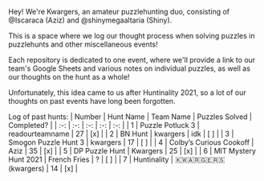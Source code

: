 Hey! We're Kwargers, an amateur puzzlehunting duo, consisting of @Iscaraca (Aziz) and @shinymegaaltaria (Shiny).

This is a space where we log our thought process when solving puzzles in puzzlehunts and other miscellaneous events!

Each repository is dedicated to one event, where we'll provide a link to our team's Google Sheets and various notes on individual puzzles, as well as our thoughts on the hunt as a whole!

Unfortunately, this idea came to us after Huntinality 2021, so a lot of our thoughts on past events have long been forgotten.

Log of past hunts:
| Number | Hunt Name | Team Name |  Puzzles Solved | Completed? |
| :-: | :-: | :-: | :-: | :-: |
| 1      | Puzzle Potluck 3 | readourteamname | 27 | [x] |
| 2      | BN Hunt | kwargers | idk | [ ] |
| 3      | Smogon Puzzle Hunt 3 | kwargers | 17 | [ ] |
| 4      | Colby’s Curious Cookoff | Aziz | 35 | [x] |
| 5      | DP Puzzle Hunt | Kwargers | 25 | [x] |
| 6      | MIT Mystery Hunt 2021 | French Fries | ? | [ ] |
| 7      | Huntinality | 	🇰🇼🇦🇷🇬🇪🇷🇸 (kwargers) | 14 | [x] |
